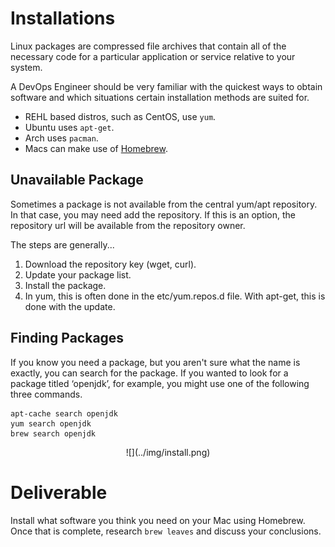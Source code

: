 # Installations

Linux packages are compressed file archives that contain all of the necessary code for a particular application or service relative to your system.

A DevOps Engineer should be very familiar with the quickest ways to obtain software and which situations certain installation methods are suited for.

 - REHL based distros, such as CentOS, use `yum`.
 - Ubuntu uses `apt-get`.
 - Arch uses `pacman`.
 - Macs can make use of [Homebrew](https://brew.sh/).

## Unavailable Package
Sometimes a package is not available from the central yum/apt repository. In that case, you may need add the repository. If this is an option, the repository url will be available from the repository owner.

The steps are generally...
 1. Download the repository key (wget, curl).
 2. Update your package list.
 3. Install the package.
 4. In yum, this is often done in the etc/yum.repos.d file. With apt-get, this is done with the update.

## Finding Packages
If you know you need a package, but you aren't sure what the name is exactly, you can search for  the package. If you wanted to look for a package titled ‘openjdk’, for example, you might use one of the following three commands.

```
apt-cache search openjdk
yum search openjdk
brew search openjdk
```

<center>
  ![](../img/install.png)
</center>

# Deliverable

Install what software you think you need on your Mac using Homebrew. Once that is complete, research `brew leaves` and discuss your conclusions.
